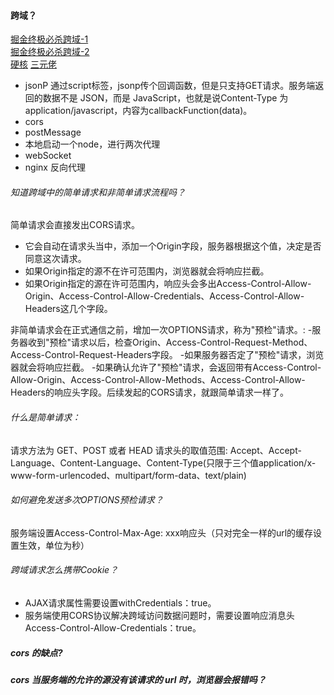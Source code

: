 #### 跨域？
[掘金终极必杀跨域-1](https://juejin.cn/post/6844903767226351623#heading-1)<br>
[掘金终极必杀跨域-2](https://juejin.cn/post/6844904126246027278#comment)<br>
[硬核](https://juejin.cn/post/6850037265595858952#heading-27)
[三元佬](https://juejin.cn/post/6844904100035821575#heading-67)
- jsonP
 通过script标签，jsonp传个回调函数，但是只支持GET请求。服务端返回的数据不是 JSON，而是 JavaScript，也就是说Content-Type 为 application/javascript，内容为callbackFunction(data)。
- cors
- postMessage
- 本地启动一个node，进行两次代理
- webSocket
- nginx 反向代理

###### 知道跨域中的简单请求和非简单请求流程吗？
简单请求会直接发出CORS请求。
- 它会自动在请求头当中，添加一个Origin字段，服务器根据这个值，决定是否同意这次请求。
- 如果Origin指定的源不在许可范围内，浏览器就会将响应拦截。
- 如果Origin指定的源在许可范围内，响应头会多出Access-Control-Allow-Origin、Access-Control-Allow-Credentials、Access-Control-Allow-Headers这几个字段。

非简单请求会在正式通信之前，增加一次OPTIONS请求，称为"预检"请求。:
-服务器收到"预检"请求以后，检查Origin、Access-Control-Request-Method、Access-Control-Request-Headers字段。
-如果服务器否定了"预检"请求，浏览器就会将响应拦截。
-如果确认允许了"预检"请求，会返回带有Access-Control-Allow-Origin、Access-Control-Allow-Methods、Access-Control-Allow-Headers的响应头字段。后续发起的CORS请求，就跟简单请求一样了。


###### 什么是简单请求：
请求方法为 GET、POST 或者 HEAD
请求头的取值范围: Accept、Accept-Language、Content-Language、Content-Type(只限于三个值application/x-www-form-urlencoded、multipart/form-data、text/plain)

###### 如何避免发送多次OPTIONS预检请求？
服务端设置Access-Control-Max-Age: xxx响应头（只对完全一样的url的缓存设置生效，单位为秒）

###### 跨域请求怎么携带Cookie？
- AJAX请求属性需要设置withCredentials：true。
- 服务端使用CORS协议解决跨域访问数据问题时，需要设置响应消息头Access-Control-Allow-Credentials：true。

##### cors 的缺点?


##### cors 当服务端的允许的源没有该请求的 url 时，浏览器会报错吗？
